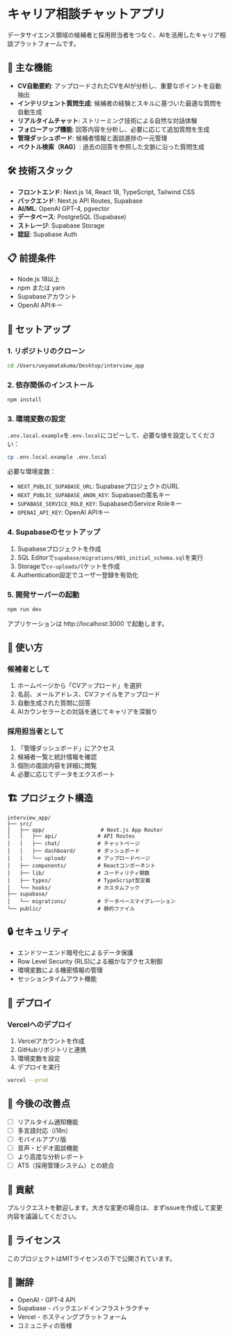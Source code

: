 # キャリア相談チャットアプリ

データサイエンス領域の候補者と採用担当者をつなぐ、AIを活用したキャリア相談プラットフォームです。

## 🚀 主な機能

- **CV自動要約**: アップロードされたCVをAIが分析し、重要なポイントを自動抽出
- **インテリジェント質問生成**: 候補者の経験とスキルに基づいた最適な質問を自動生成
- **リアルタイムチャット**: ストリーミング技術による自然な対話体験
- **フォローアップ機能**: 回答内容を分析し、必要に応じて追加質問を生成
- **管理ダッシュボード**: 候補者情報と面談進捗の一元管理
- **ベクトル検索（RAG）**: 過去の回答を参照した文脈に沿った質問生成

## 🛠 技術スタック

- **フロントエンド**: Next.js 14, React 18, TypeScript, Tailwind CSS
- **バックエンド**: Next.js API Routes, Supabase
- **AI/ML**: OpenAI GPT-4, pgvector
- **データベース**: PostgreSQL (Supabase)
- **ストレージ**: Supabase Storage
- **認証**: Supabase Auth

## 📋 前提条件

- Node.js 18以上
- npm または yarn
- Supabaseアカウント
- OpenAI APIキー

## 🔧 セットアップ

### 1. リポジトリのクローン

```bash
cd /Users/ueyamatakuma/Desktop/interview_app
```

### 2. 依存関係のインストール

```bash
npm install
```

### 3. 環境変数の設定

`.env.local.example`を`.env.local`にコピーして、必要な値を設定してください：

```bash
cp .env.local.example .env.local
```

必要な環境変数：
- `NEXT_PUBLIC_SUPABASE_URL`: SupabaseプロジェクトのURL
- `NEXT_PUBLIC_SUPABASE_ANON_KEY`: Supabaseの匿名キー
- `SUPABASE_SERVICE_ROLE_KEY`: SupabaseのService Roleキー
- `OPENAI_API_KEY`: OpenAI APIキー

### 4. Supabaseのセットアップ

1. Supabaseプロジェクトを作成
2. SQL Editorで`supabase/migrations/001_initial_schema.sql`を実行
3. Storageで`cv-uploads`バケットを作成
4. Authentication設定でユーザー登録を有効化

### 5. 開発サーバーの起動

```bash
npm run dev
```

アプリケーションは http://localhost:3000 で起動します。

## 📱 使い方

### 候補者として

1. ホームページから「CVアップロード」を選択
2. 名前、メールアドレス、CVファイルをアップロード
3. 自動生成された質問に回答
4. AIカウンセラーとの対話を通じてキャリアを深掘り

### 採用担当者として

1. 「管理ダッシュボード」にアクセス
2. 候補者一覧と統計情報を確認
3. 個別の面談内容を詳細に閲覧
4. 必要に応じてデータをエクスポート

## 🏗 プロジェクト構造

```
interview_app/
├── src/
│   ├── app/                  # Next.js App Router
│   │   ├── api/             # API Routes
│   │   ├── chat/            # チャットページ
│   │   ├── dashboard/       # ダッシュボード
│   │   └── upload/          # アップロードページ
│   ├── components/          # Reactコンポーネント
│   ├── lib/                 # ユーティリティ関数
│   ├── types/               # TypeScript型定義
│   └── hooks/               # カスタムフック
├── supabase/
│   └── migrations/          # データベースマイグレーション
└── public/                  # 静的ファイル
```

## 🔒 セキュリティ

- エンドツーエンド暗号化によるデータ保護
- Row Level Security (RLS)による細かなアクセス制御
- 環境変数による機密情報の管理
- セッションタイムアウト機能

## 🚀 デプロイ

### Vercelへのデプロイ

1. Vercelアカウントを作成
2. GitHubリポジトリと連携
3. 環境変数を設定
4. デプロイを実行

```bash
vercel --prod
```

## 📝 今後の改善点

- [ ] リアルタイム通知機能
- [ ] 多言語対応（i18n）
- [ ] モバイルアプリ版
- [ ] 音声・ビデオ面談機能
- [ ] より高度な分析レポート
- [ ] ATS（採用管理システム）との統合

## 🤝 貢献

プルリクエストを歓迎します。大きな変更の場合は、まずissueを作成して変更内容を議論してください。

## 📄 ライセンス

このプロジェクトはMITライセンスの下で公開されています。

## 🙏 謝辞

- OpenAI - GPT-4 API
- Supabase - バックエンドインフラストラクチャ
- Vercel - ホスティングプラットフォーム
- コミュニティの皆様
